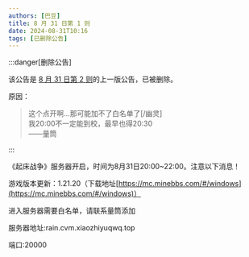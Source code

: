 ```yaml
---
authors: [巴豆]
title: 8 月 31 日第 1 则
date: 2024-08-31T10:16
tags: [已删除公告]
---
```


:::danger[删除公告]

该公告是 [8 月 31 日第 2 则](./083102)的上一版公告，已被删除。

原因：

> 这个点开啊...那可能加不了白名单了[/幽灵]  
  我20:00不一定能到校，最早也得20:30  
  ——量筒

:::

《起床战争》服务器开启，时间为8月31日20:00~22:00。注意以下消息！

游戏版本更新：1.21.20（下载地址[https://mc.minebbs.com/#/windows](https://mc.minebbs.com/#/windows)）

进入服务器需要白名单，请联系量筒添加

服务器地址:rain.cvm.xiaozhiyuqwq.top

端口:20000
